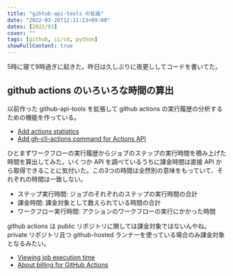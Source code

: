 ```yaml
---
title: "gihtub-api-tools の拡張"
date: "2022-03-20T12:11:13+09:00"
dates: [2022/03]
cover: ""
tags: [github, ci/cd, python]
showFullContent: true
---
```


5時に寝て9時過ぎに起きた。昨日は久しぶりに夜更ししてコードを書いてた。

## github actions のいろいろな時間の算出

以前作った github-api-tools を拡張して github actions の実行履歴の分析するための機能を作っている。

* [Add actions statistics](https://github.com/kazamori/github-api-tools/issues/2)
* [Add gh-cli-actions command for Actions API](https://github.com/kazamori/github-api-tools/pull/4)

ひとまずワークフローの実行履歴からジョブのステップの実行時間を積み上げた時間を算出してみた。いくつか API を調べているうちに課金時間は直接 API から取得できることに気付いた。この3つの時間は全然別の意味をもっていて、それぞれの時間は一致しない。

* ステップ実行時間: ジョブのそれぞれのステップの実行時間の合計
* 課金時間: 課金対象として数えられている時間の合計
* ワークフロー実行時間: アクションのワークフローの実行にかかった時間

github actions は public リポジトリに関しては課金対象ではないんやね。private リポジトリ且つ github-hosted ランナーを使っている場合のみ課金対象となるみたい。

* [Viewing job execution time](https://docs.github.com/en/actions/monitoring-and-troubleshooting-workflows/viewing-job-execution-time)
* [About billing for GitHub Actions](https://docs.github.com/en/billing/managing-billing-for-github-actions/about-billing-for-github-actions)
